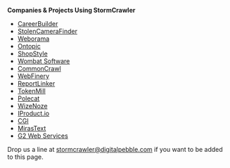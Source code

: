 **Companies & Projects Using StormCrawler**

* [CareerBuilder](http://www.careerbuilder.com/)
* [StolenCameraFinder](http://www.stolencamerafinder.com/)
* [Weborama](http://www.weborama.com/)
* [Ontopic](http://www.ontopic.io/)
* [ShopStyle](http://www.shopstyle.com/)
* [Wombat Software](http://www.wombatsoftware.de/)
* [CommonCrawl](http://commoncrawl.org/2016/10/news-dataset-available/)
* [WebFinery](https://webfinery.com/)
* [ReportLinker](http://www.reportlinker.com/)
* [TokenMill](http://www.tokenmill.lt/)
* [Polecat](http://www.polecat.com/)
* [WizeNoze](http://www.wizenoze.com/en/)
* [IProduct.io](http://iproduct.io/)
* [CGI](https://www.cgi.com/)
* [MirasText](https://github.com/miras-tech/MirasText)
* [G2 Web Services](https://www.g2webservices.com/)

Drop us a line at stormcrawler@digitalpebble.com if you want to be added to this page.
